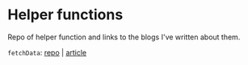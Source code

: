 # Helper functions
Repo of helper function and links to the blogs I've written about them. 

`fetchData`: [repo]() | [article](https://medium.com/@gromeroeducation/crafting-effective-fetch-helper-functions-a-journey-into-code-efficiency-ae8589dab4d4)
